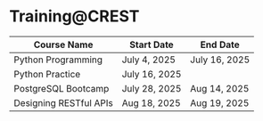# Training@CREST
| Course Name               | Start Date    | End Date      |
|---------------------------|---------------|---------------|
| Python Programming         | July 4, 2025  | July 16, 2025  |
| Python Practice         | July 16, 2025  ||
| PostgreSQL Bootcamp         | July 28, 2025  | Aug 14, 2025  |
| Designing RESTful APIs         | Aug 18, 2025  | Aug 19, 2025  |